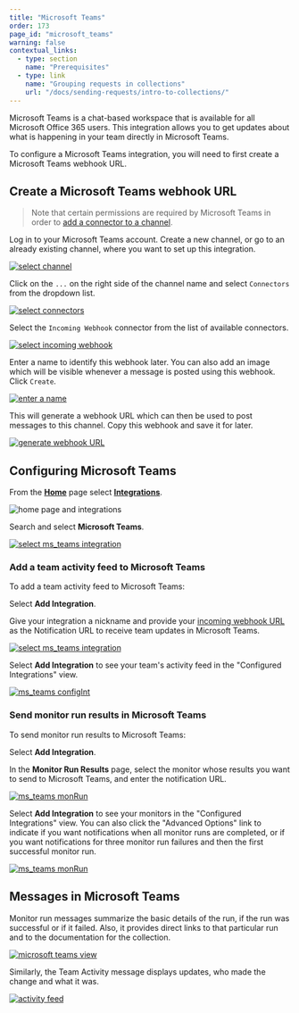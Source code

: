 ```yaml
---
title: "Microsoft Teams"
order: 173
page_id: "microsoft_teams"
warning: false
contextual_links:
  - type: section
    name: "Prerequisites"
  - type: link
    name: "Grouping requests in collections"
    url: "/docs/sending-requests/intro-to-collections/"
---
```


Microsoft Teams is a chat-based workspace that is available for all Microsoft Office 365 users. This integration allows you to get updates about what is happening in your team directly in Microsoft Teams.

To configure a Microsoft Teams integration, you will need to first create a Microsoft Teams webhook URL.

## Create a Microsoft Teams webhook URL

> Note that certain permissions are required by Microsoft Teams in order to [add a connector to a channel](https://docs.microsoft.com/en-us/microsoftteams/office-365-custom-connectors).

Log in to your Microsoft Teams account. Create a new channel, or go to an already existing channel, where you want to set up this integration.

[![select channel](https://assets.postman.com/postman-docs/59031183.jpg)](https://assets.postman.com/postman-docs/59031183.jpg)

Click on the `...` on the right side of the channel name and select `Connectors` from the dropdown list.

[![select connectors](https://assets.postman.com/postman-docs/59031299.jpg)](https://assets.postman.com/postman-docs/59031299.jpg)

Select the `Incoming Webhook` connector from the list of available connectors.

[![select incoming webhook](https://assets.postman.com/postman-docs/59031428.jpg)](https://assets.postman.com/postman-docs/59031428.jpg)

Enter a name to identify this webhook later. You can also add an image which will be visible whenever a message is posted using this webhook. Click `Create`.

[![enter a name](https://assets.postman.com/postman-docs/59031665.jpg)](https://assets.postman.com/postman-docs/59031665.jpg)

This will generate a webhook URL which can then be used to post messages to this channel. Copy this webhook and save it for later.

[![generate webhook URL](https://assets.postman.com/postman-docs/59032020.jpg)](https://assets.postman.com/postman-docs/59032020.jpg)

## Configuring Microsoft Teams

From the **[Home](https://go.postman.co/home)** page select **[Integrations](https://go.postman.co/integrations)**.

![home page and integrations](https://assets.postman.com/postman-docs/home-integrations.jpg)

Search and select **Microsoft Teams**.

[![select ms_teams integration](https://assets.postman.com/postman-docs/msteams-search-all-q.jpg)](https://assets.postman.com/postman-docs/msteams-search-all-q.jpg)

### Add a team activity feed to Microsoft Teams

To add a team activity feed to Microsoft Teams:

Select **Add Integration**.

Give your integration a nickname and provide your [incoming webhook URL](#create-a-microsoft-teams-webhook-url) as the Notification URL to receive team updates in Microsoft Teams.

[![select ms_teams integration](https://assets.postman.com/postman-docs/msteams-add-team-activities-q.jpg)](https://assets.postman.com/postman-docs/msteams-add-team-activities-q.jpg)

Select **Add Integration** to see your team's activity feed in the "Configured Integrations" view.

   [![ms_teams configInt](https://assets.postman.com/postman-docs/msteams-team-activities-show-all-q.jpg)](https://assets.postman.com/postman-docs/msteams-team-activities-show-all-q.jpg)

### Send monitor run results in Microsoft Teams

To send monitor run results to Microsoft Teams:

Select **Add Integration**.

In the **Monitor Run Results** page, select the monitor whose results you want to send to Microsoft Teams, and enter the notification URL.

   [![ms_teams monRun](https://assets.postman.com/postman-docs/ms-teams-send-mon-run.jpg)](https://assets.postman.com/postman-docs/ms-teams-send-mon-run.jpg)

Select **Add Integration** to see your monitors in the "Configured Integrations" view. You can also click the "Advanced Options" link to indicate if you want notifications when all monitor runs are completed, or if you want notifications for three monitor run failures and then the first successful monitor run.

   [![ms_teams monRun](https://assets.postman.com/postman-docs/msteams-monitor-results-add-q.jpg)](https://assets.postman.com/postman-docs/msteams-monitor-results-add-q.jpg)

## Messages in Microsoft Teams

Monitor run messages summarize the basic details of the run, if the run was successful or if it failed. Also, it provides direct links to that particular run and to the documentation for the collection.

[![microsoft teams view](https://assets.postman.com/postman-docs/59034537.jpg)](https://assets.postman.com/postman-docs/59034537.jpg)

Similarly, the Team Activity message displays updates, who made the change and what it was.

[![activity feed](https://assets.postman.com/postman-docs/59034618.jpg)](https://assets.postman.com/postman-docs/59034618.jpg)
